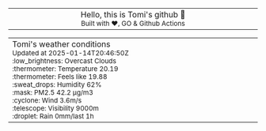 
<div align="center">
<table>
<tbody>
<td align="center">
<img width="2000" height="0"><br>
Hello, this is Tomi's github 👋<br>
<sup>Built with ❤️, GO & Github Actions</sup><br>
<img width="2000" height="0">
</td>
</tbody>
</table>
</div>
<table>
<tbody>
<td align="left">
<img width="2000" height="0"><br>
Tomi's weather conditions<br>
<sup>Updated at 2025-01-14T20:46:50Z</sup><br>
<sup>:low_brightness: Overcast Clouds</sup><br>
<sup>:thermometer: Temperature 20.19 </sup><br>
<sup>:thermometer: Feels like 19.88</sup><br>
<sup>:sweat_drops: Humidity 62%</sup><br>
<sup>:mask: PM2.5 42.2 μg/m3</sup><br>
<sup>:cyclone: Wind 3.6m/s </sup><br>
<sup>:telescope: Visibility 9000m </sup><br>
<sup>:droplet: Rain 0mm/last 1h </sup><br>
<img width="2000" height="0">
</td>
<td align="left">
<img width="2000" height="0"><br>
<br>
<img width="2000" height="0">
</td>
</tbody>
</table>
</div>
    